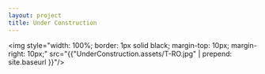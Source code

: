 ```yaml
---
layout: project
title: Under Construction
---
```

<img style="width: 100%; border: 1px solid black; margin-top: 10px; margin-right: 10px;" src="{{"UnderConstruction.assets/T-RO.jpg" | prepend: site.baseurl }}"/>
